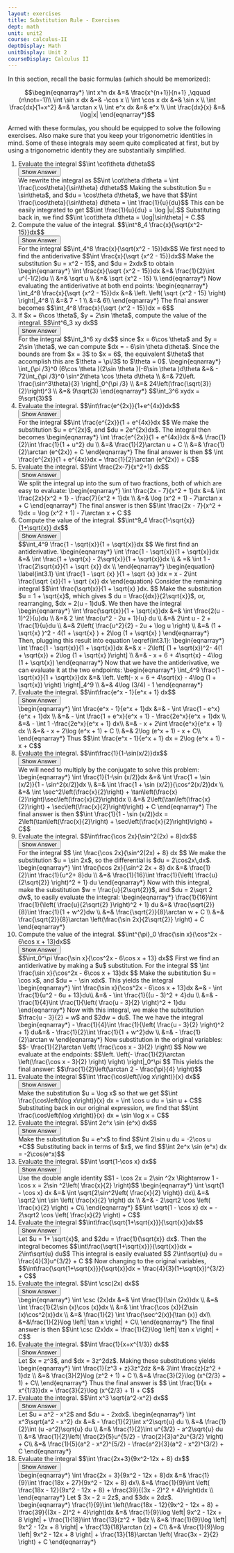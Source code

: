 ```yaml
---
layout: exercises
title: Substitution Rule - Exercises
dept: math
unit: unit2
course: calculus-II
deptDisplay: Math
unitDisplay: Unit 2
courseDisplay: Calculus II
---
```


In this section, recall the basic formulas (which should be memorized):

$$\begin{eqnarray*}
\int x^n dx &=& \frac{x^{n+1}}{n+1} ,\qquad (n\not=-1)\\
\int \sin x dx &=& -\cos x \\
\int \cos x dx &=& \sin x \\
\int \frac{dx}{1+x^2} &=& \arctan x \\
\int e^x dx &=& e^x \\
\int \frac{dx}{x} &=& \log|x| 
\end{eqnarray*}$$

Armed with these formulas, you should be equipped to solve the following exercises. Also make sure that you keep your trigonometric identities in mind. Some of these integrals may seem quite complicated at first, but by using a trigonometric identity they are substantially simplified.

<ol>

<li><div class="exercise">
Evaluate the integral
$$\int \cot\theta d\theta$$

<div class="answerBox">
<button onclick="myFunction('answer0')" class="answerButton">Show Answer</button>
<div  id="answer0" class="answer" >
We rewrite the integral as 
$$\int \cot\theta d\theta = \int \frac{\cos\theta}{\sin\theta} d\theta$$
Making the substitution $u = \sin\theta$, and $du = \cos\theta d\theta$, we have that 
$$\int \frac{\cos\theta}{\sin\theta} d\theta = \int \frac{1}{u}{du}$$
This can be easily integrated to get 
$$\int \frac{1}{u}{du} = \log |u|.$$
Substituting back in, we find
$$\int \cot\theta d\theta = \log|\sin\theta| + C.$$
</div>
</div>
</div>
</li>


<li><div class="exercise">
Compute the value of the integral. 
$$\int^8_4 \frac{x}{\sqrt{x^2-15}}dx$$

<div class="answerBox">
<button onclick="myFunction('answer1')" class="answerButton">Show Answer</button>
<div  id="answer1" class="answer" >
For the integral
$$\int_4^8 \frac{x}{\sqrt{x^2 - 15}}dx$$
We first need to find the antiderivative 
$$\int \frac{x}{\sqrt {x^2 - 15}}dx$$
Make the substitution $u = x^2 - 15$, and  $du = 2xdx$ to obtain
\begin{eqnarray*}
\int \frac{x}{\sqrt {x^2 - 15}}dx &=& \frac{1}{2}\int u^{-1/2}du  \\
&=& \sqrt u  \\
&=& \sqrt {x^2 - 15} \\
\end{eqnarray*}
Now evaluating the antiderivative at both end points:
\begin{eqnarray*}
\int_4^8 \frac{x}{\sqrt {x^2 - 15}}dx  &=& \left. \left( \sqrt {x^2 - 15} \right) \right|_4^8 \\
&=& 7 - 1 \\
&=& 6\\
\end{eqnarray*}
The final answer becomes
$$\int_4^8 \frac{x}{\sqrt {x^2 - 15}}dx = 6$$
</div>
</div>
</div>
</li>


<li><div class="exercise">If $x = 6\cos \theta$, $y = 2\sin \theta$, compute the value of the integral. 
$$\int^6_3 xy dx$$

<div class="answerBox">
<button onclick="myFunction('answer2')" class="answerButton">Show Answer</button>
<div  id="answer2" class="answer" >
For the integral $$\int_3^6 xy dx$$
since $x = 6\cos \theta$ and $y = 2\sin \theta$, we can compute $dx =  - 6\sin \theta d\theta$. Since the bounds are from $x = 3$ to $x = 6$, the equivalent $\theta$ that accomplish this are $\theta = \pi/3$ to $\theta = 0$.
\begin{eqnarray*}
\int_{\pi /3}^0 (6\cos \theta )(2\sin \theta )(-6\sin \theta )d\theta &=&  - 72\int_{\pi /3}^0 \sin^2\theta \cos \theta d\theta \\
&=& 72\left. \frac{\sin^3\theta}{3} \right|_0^{\pi /3} \\
&=& 24\left(\frac{\sqrt{3}}{2}\right)^3 \\
&=& 9\sqrt{3}
\end{eqnarray*}
$$\int_3^6 xydx  = 9\sqrt{3}$$
</div>
</div>
</div>
</li>



<li><div class="exercise">Evaluate the integral. 
$$\int\frac{e^{2x}}{1+e^{4x}}dx$$

<div class="answerBox">
<button onclick="myFunction('answer3')" class="answerButton">Show Answer</button>
<div  id="answer3" class="answer" >
For the integral
$$\int \frac{e^{2x}}{1 + e^{4x}}dx $$
We make the substitution $u = e^{2x}$, and $du = 2e^{2x}dx$. The integral then becomes
\begin{eqnarray*}
\int \frac{e^{2x}}{1 + e^{4x}}dx  &=& \frac{1}{2}\int \frac{1}{1 + u^2} du \\
&=& \frac{1}{2}\arctan u + C \\
&=& \frac{1}{2}\arctan (e^{2x}) + C
\end{eqnarray*}
The final answer is then
$$ \int \frac{e^{2x}}{1 + e^{4x}}dx  = \frac{1}{2}\arctan (e^{2x}) + C$$
</div>
</div>
</div>
</li>




<li><div class="exercise"> Evaluate the integral. 
$$\int \frac{2x-7}{x^2+1} dx$$

<div class="answerBox">
<button onclick="myFunction('answer4')" class="answerButton">Show Answer</button>
<div  id="answer4" class="answer" >
We split the integral up into the sum of two fractions, both of which are easy to evaluate:
\begin{eqnarray*}
\int \frac{2x - 7}{x^2 + 1}dx &=& \int \frac{2x}{x^2 + 1} - \frac{7}{x^2 + 1}dx \\
&=& \log (x^2 + 1) - 7\arctan x + C
\end{eqnarray*}
The final answer is then
$$\int \frac{2x - 7}{x^2 + 1}dx = \log (x^2 + 1) - 7\arctan x + C $$
</div>
</div>
</div>
</li>




<li><div class="exercise"> Compute the value of the integral. 
$$\int^9_4 \frac{1-\sqrt{x}}{1+\sqrt{x}}  dx$$

<div class="answerBox">
<button onclick="myFunction('answer5')" class="answerButton">Show Answer</button>
<div  id="answer5" class="answer" >
$$\int_4^9 \frac{1 - \sqrt{x}}{1 + \sqrt{x}}dx $$
We first find an antiderivative.
\begin{eqnarray*}
\int \frac{1 - \sqrt{x}}{1 + \sqrt{x}}dx &=& \int \frac{1 + \sqrt{x} - 2\sqrt{x}}{1 + \sqrt{x}}dx \\
& =& \int 1 - \frac{2\sqrt{x}}{1 + \sqrt {x}} dx \\
\end{eqnarray*}
\begin{equation} \label{int3.1} \int \frac{1 - \sqrt {x} }{1 + \sqrt {x} }dx  = x - 2\int \frac{\sqrt {x}}{1 + \sqrt {x}} dx \end{equation}
Consider the remaining integral
$$\int \frac{\sqrt{x}}{1 + \sqrt{x} }dx. $$
Make the substitution $u = 1 + \sqrt{x}$, which gives $ du = \frac{{dx}}{2\sqrt{x}}$, or, rearranging, $dx = 2(u - 1)du$. We then have the integral
\begin{eqnarray*}
\int \frac{\sqrt{x}}{1 + \sqrt{x}}dx &=& \int \frac{2(u - 1)^2}{u}du \\
&=& 2 \int \frac{u^2 - 2u + 1}{u} du \\
&=& 2\int u - 2 + \frac{1}{u}du \\
&=& 2\left( \frac{u^2}{2} - 2u + \log u \right)  \\
&=& (1 + \sqrt{x} )^2 - 4(1 + \sqrt{x} ) + 2\log (1 + \sqrt{x} )
\end{eqnarray*}
Then, plugging this result into equation \eqref{int3.1}:
\begin{eqnarray*}
\int \frac{1 - \sqrt{x}}{1 + \sqrt{x}}dx  &=& x - 2\left[ (1 + \sqrt{x})^2- 4(1 + \sqrt{x}) + 2\log (1 + \sqrt{x} )\right] \\
&=& - x + 6 + 4\sqrt{x}  - 4\log (1 + \sqrt{x})
\end{eqnarray*}
Now that we have the antiderivative, we can evaluate it at the two endpoints:
\begin{eqnarray*}
\int_4^9 \frac{1 - \sqrt{x}}{1 + \sqrt{x}}dx  &=& \left. \left(- x + 6 + 4\sqrt{x}  - 4\log (1 + \sqrt{x}) \right) \right|_4^9 \\
&=& 4\log (3/4) - 1
\end{eqnarray*}
</div>
</div>
</div>
</li>



<li><div class="exercise"> Evaluate the integral. 
$$\int\frac{e^x - 1}{e^x + 1} dx$$

<div class="answerBox">
<button onclick="myFunction('answer6')" class="answerButton">Show Answer</button>
<div  id="answer6" class="answer" >
\begin{eqnarray*}
\int \frac{e^x - 1}{e^x + 1}dx &=&  - \int \frac{1 - e^x}{e^x + 1}dx \\
&=&  - \int \frac{1 + e^x}{e^x + 1} - \frac{2e^x}{e^x + 1}dx \\
&=&  - \int 1 -\frac{2e^x}{e^x + 1} dx\\
&=&  - x + 2\int \frac{e^x}{e^x + 1} dx \\
&=&  - x + 2\log (e^x + 1) + C \\
&=& 2\log (e^x + 1) - x + C\\
\end{eqnarray*}
Thus
$$\int \frac{e^x - 1}{e^x + 1} dx = 2\log (e^x + 1) - x + C$$
</div>
</div>
</div>
</li>




<li><div class="exercise"> Evaluate the integral. 
$$\int\frac{1}{1-\sin(x/2)}dx$$

<div class="answerBox">
<button onclick="myFunction('answer7')" class="answerButton">Show Answer</button>
<div  id="answer7" class="answer" >
We will need to multiply by the conjugate to solve this problem:
\begin{eqnarray*}
\int \frac{1}{1-\sin (x/2)}dx &=& \int \frac{1 + \sin (x/2)}{1 - \sin^2(x/2)}dx \\
&=& \int \frac{1 + \sin (x/2)}{\cos^2(x/2)}dx \\
&=& \int \sec^2\left(\frac{x}{2}\right) + \tan\left(\frac{x}{2}\right)\sec\left(\frac{x}{2}\right)dx \\
&=& 2\left(\tan\left(\frac{x}{2}\right)  + \sec\left(\frac{x}{2}\right)\right) + C
\end{eqnarray*}
The final answer is then
$$\int \frac{1}{1 - \sin (x/2)}dx = 2\left(\tan\left(\frac{x}{2}\right) + \sec\left(\frac{x}{2}\right)\right) + C$$
</div>
</div>
</div>
</li>




<li><div class="exercise">Evaluate the integral. 
$$\int\frac{\cos 2x}{\sin^2(2x) + 8}dx$$

<div class="answerBox">
<button onclick="myFunction('answer8')" class="answerButton">Show Answer</button>
<div  id="answer8" class="answer" >
For the integral
$$ \int \frac{\cos 2x}{\sin^2(2x) + 8} dx $$
We make the substitution $u = \sin 2x$, so the differential is $du = 2\cos2x\,dx$. 
\begin{eqnarray*}
\int \frac{\cos 2x}{\sin^2 2x + 8} dx &=& \frac{1}{2}\int \frac{1}{u^2+ 8}du  \\
&=& \frac{1}{16}\int \frac{1}{\left( \frac{u}{2\sqrt{2}} \right)^2 + 1} du 
\end{eqnarray*}
Now with this integral, make the substitution $w = \frac{u}{2\sqrt{2}}$, and $du = 2\sqrt 2 dw$, to easily evaluate the integral:
\begin{eqnarray*}
\frac{1}{16}\int \frac{1}{\left( \frac{u}{2\sqrt{2} }\right)^2 + 1} du &=& \frac{\sqrt{2}}{8}\int \frac{1}{1 + w^2}dw \\
&=& \frac{\sqrt{2}}{8}\arctan w + C \\
&=& \frac{\sqrt{2}}{8}\arctan \left(\frac{\sin 2x}{2\sqrt{2}} \right) + C
\end{eqnarray*}
</div>
</div>
</div>
</li>




<li><div class="exercise">Compute the value of the integral. 
$$\int^{\pi}_0 \frac{\sin x}{\cos^2x - 6\cos x + 13}dx$$

<div class="answerBox">
<button onclick="myFunction('answer9')" class="answerButton">Show Answer</button>
<div  id="answer9" class="answer" >
$$\int_0^\pi \frac{\sin x}{\cos^2x - 6\cos x + 13} dx$$
First we find an antiderivative by making a $u$ substitution. For the integral
$$ \int \frac{\sin x}{\cos^2x - 6\cos x + 13}dx $$
Make the substitution $u = \cos x$, and $du =  - \sin xdx$. This yields the integral
\begin{eqnarray*}
\int \frac{\sin x}{\cos^2x - 6\cos x + 13}dx &=&  - \int \frac{1}{u^2 - 6u + 13}du\\
&=&  - \int \frac{1}{(u - 3)^2 + 4}du \\
&=&  - \frac{1}{4}\int \frac{1}{\left( \frac{u - 3}{2} \right)^2 + 1}du 
\end{eqnarray*}
Now with this integral, we make the substitution $\frac{u - 3}{2}  = w$ and $2dw =  du$. The we have the integral
\begin{eqnarray*}
- \frac{1}{4}\int \frac{1}{\left( \frac{u - 3}{2} \right)^2 + 1} du&=&  - \frac{1}{2}\int \frac{1}{1 + w^2}dw \\
&=&  - \frac{1}{2}\arctan w 
\end{eqnarray*}
Now substitution in the original variables:
$$- \frac{1}{2}\arctan \left( \frac{\cos x - 3}{2} \right) $$
Now we evaluate at the endpoints:
$$\left. \left(- \frac{1}{2}\arctan \left(\frac{\cos x - 3}{2} \right) \right) \right|_0^\pi  $$
This yields the final answer:
$$\frac{1}{2}\left(\arctan 2 - \frac{\pi}{4} \right)$$
</div>
</div>
</div>
</li>



<li><div class="exercise">Evaluate the integral
$$\int \frac{\cos\left(\log x\right)}{x} dx$$

<div class="answerBox">
<button onclick="myFunction('answer10')" class="answerButton">Show Answer</button>
<div  id="answer10" class="answer" >
Make the substitution $u = \log x$ so that we get 
$$\int \frac{\cos\left(\log x\right)}{x} dx = \int \cos u du = \sin u + C$$
Substituting back in our original expression, we find that 
$$\int \frac{\cos\left(\log x\right)}{x} dx = \sin \log x + C$$
</div>
</div>
</div>
</li>



<li><div class="exercise">Evaluate the integral. $$\int 2e^x \sin (e^x) dx$$

<div class="answerBox">
<button onclick="myFunction('answer11')" class="answerButton">Show Answer</button>
<div  id="answer11" class="answer" >
Make the substitution $u = e^x$ to find
$$\int 2\sin u du = -2\cos u +C$$
Substituting back in terms of $x$, we find 
$$\int 2e^x \sin (e^x) dx = -2\cos(e^x)$$
</div>
</div>
</div>
</li>



<li><div class="exercise"> Evaluate the integral. $$\int \sqrt{1-\cos x} dx$$

<div class="answerBox">
<button onclick="myFunction('answer12')" class="answerButton">Show Answer</button>
<div  id="answer12" class="answer" >
Use the double angle identity
$$1 - \cos 2x = 2\sin ^2x \Rightarrow 1 - \cos x = 2\sin ^2\left( \frac{x}{2} \right)$$
\begin{eqnarray*}
\int \sqrt{1 - \cos x} dx &=& \int \sqrt{2\sin^2\left( \frac{x}{2} \right)} dx\\ 
&=& \sqrt2 \int \sin \left( \frac{x}{2} \right) dx \\
&=&  - 2\sqrt2 \cos \left( \frac{x}{2} \right) + C\\
\end{eqnarray*}
$$\int \sqrt{1 - \cos x} dx  =  - 2\sqrt2 \cos \left( \frac{x}{2} \right) + C$$
</div>
</div>
</div>
</li>



<li><div class="exercise"> Evaluate the integral
$$\int\frac{\sqrt{1+\sqrt{x}}}{\sqrt{x}}dx$$

<div class="answerBox">
<button onclick="myFunction('answer13')" class="answerButton">Show Answer</button>
<div  id="answer13" class="answer" >
Let $u = 1+ \sqrt{x}$, and $2du = \frac{1}{\sqrt{x}} dx$. Then the integral becomes
$$\int\frac{\sqrt{1+\sqrt{x}}}{\sqrt{x}}dx = 2\int\sqrt{u} du$$
This integral is easily evaluated
$$ 2\int\sqrt{u} du = \frac{4}{3}u^{3/2} + C $$
Now changing to the original variables, 
$$\int\frac{\sqrt{1+\sqrt{x}}}{\sqrt{x}}dx = \frac{4}{3}(1+\sqrt{x})^{3/2} + C$$
</div>
</div>
</div>
</li>




<li><div class="exercise"> Evaluate the integral. $$\int \csc(2x) dx$$

<div class="answerBox">
<button onclick="myFunction('answer14')" class="answerButton">Show Answer</button>
<div  id="answer14" class="answer" >
\begin{eqnarray*}
\int \csc (2x)dx  &=& \int \frac{1}{\sin (2x)}dx \\
&=& \int \frac{1}{2\sin (x)\cos (x)}dx  \\
&=& \int \frac{\cos (x)}{2\sin (x)\cos^2(x)}dx  \\
&=& \frac{1}{2} \int \frac{\sec^2(x)}{\tan (x)} dx\\
&=&\frac{1}{2}\log \left| \tan x \right| + C\\
\end{eqnarray*}
The final answer is then
$$\int \csc (2x)dx  = \frac{1}{2}\log \left| \tan x \right| + C$$
</div>
</div>
</div>
</li>




<li><div class="exercise"> Evaluate the integral. $$\int \frac{1}{x+x^{1/3}} dx$$

<div class="answerBox">
<button onclick="myFunction('answer15')" class="answerButton">Show Answer</button>
<div  id="answer15" class="answer" >
Let $x = z^3$, and $dx = 3z^2dz$. Making these substitutions yields
\begin{eqnarray*}
\int \frac{1}{z^3 + z}3z^2dz &=& 3\int \frac{z}{z^2 + 1}dz \\
&=& \frac{3}{2}\log (z^2 + 1)  + C  \\
&=& \frac{3}{2}\log (x^{2/3} + 1) + C\\
\end{eqnarray*}
Thus the final answer is
$$ \int \frac{1}{x + x^{1/3}}dx  = \frac{3}{2}\log (x^{2/3} + 1) + C$$
</div>
</div>
</div>
</li>




<li><div class="exercise"> Evaluate the integral. $$\int x^3 \sqrt{a^2-x^2} dx$$

<div class="answerBox">
<button onclick="myFunction('answer16')" class="answerButton">Show Answer</button>
<div  id="answer16" class="answer" >
Let $u = a^2 - x^2$ and $du =  - 2xdx$.
\begin{eqnarray*}
\int x^3\sqrt{a^2 - x^2} dx  &=&  - \frac{1}{2}\int x^2\sqrt{u} du \\
&=& \frac{1}{2}\int (u -a^2)\sqrt{u} du \\
&=& \frac{1}{2}\int u^{3/2} - a^2\sqrt{u} du  \\
&=& \frac{1}{2}\left( \frac{2}{5}u^{5/2} - \frac{2}{3}a^2u^{3/2} \right) + C\\
&=& \frac{1}{5}(a^2 - x^2)^{5/2} - \frac{a^2}{3}(a^2 - x^2)^{3/2} + C
\end{eqnarray*}
</div>
</div>
</div>
</li>




<li><div class="exercise"> Evaluate the integral $$\int \frac{2x+3}{9x^2-12x + 8} dx$$

<div class="answerBox">
<button onclick="myFunction('answer17')" class="answerButton">Show Answer</button>
<div  id="answer17" class="answer" >
\begin{eqnarray*}
\int \frac{2x + 3}{9x^2 - 12x + 8}dx  &=& \frac{1}{9}\int \frac{18x + 27}{9x^2 - 12x + 8}  dx\\
&=& \frac{1}{9}\int \left( \frac{18x - 12}{9x^2 - 12x + 8} + \frac{39}{(3x - 2)^2 + 4}\right)dx \\
\end{eqnarray*}
Let $ 3x - 2 = 2z$, and $3dx = 2dz$. 
\begin{eqnarray*}
\frac{1}{9}\int \left(\frac{18x - 12}{9x^2 - 12x + 8} + \frac{39}{(3x - 2)^2 + 4}\right)dx  &=& \frac{1}{9}\log \left| 9x^2 - 12x + 8 \right| + \frac{1}{18}\int \frac{13}{z^2 + 1}dz \\
&=& \frac{1}{9}\log \left| 9x^2 - 12x + 8 \right| + \frac{13}{18}\arctan (z) + C\\
&=& \frac{1}{9}\log \left| 9x^2 - 12x + 8 \right| + \frac{13}{18}\arctan \left( \frac{3x - 2}{2} \right) + C
\end{eqnarray*}
</div>
</div>
</div>
</li>

</ol>
